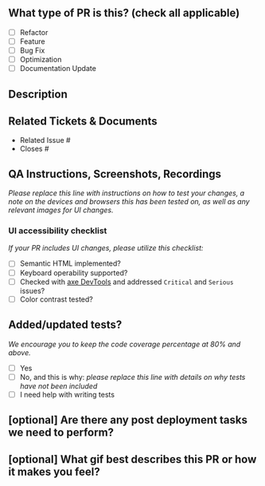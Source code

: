 ## What type of PR is this? (check all applicable)

- [ ] Refactor
- [ ] Feature
- [ ] Bug Fix
- [ ] Optimization
- [ ] Documentation Update

## Description

## Related Tickets & Documents
- Related Issue #
- Closes #

## QA Instructions, Screenshots, Recordings

_Please replace this line with instructions on how to test your changes, a note
on the devices and browsers this has been tested on, as well as any relevant
images for UI changes._

### UI accessibility checklist
_If your PR includes UI changes, please utilize this checklist:_
- [ ] Semantic HTML implemented?
- [ ] Keyboard operability supported?
- [ ] Checked with [axe DevTools](https://www.deque.com/axe/) and addressed `Critical` and `Serious` issues?
- [ ] Color contrast tested?

## Added/updated tests?
_We encourage you to keep the code coverage percentage at 80% and above._

- [ ] Yes
- [ ] No, and this is why: _please replace this line with details on why tests
      have not been included_
- [ ] I need help with writing tests

## [optional] Are there any post deployment tasks we need to perform?

## [optional] What gif best describes this PR or how it makes you feel?
<!--
## How to add Gifs to Your PR
If you’re a contributor, you might be wondering, “What’s the easiest way to add a gif?” 
I use the GIFs for ![GIFs for Github](https://chrome.google.com/webstore/detail/gifs-for-github/dkgjnpbipbdaoaadbdhpiokaemhlphep/related?hl=en) chrome extension. 
Once it’s installed, you’ve got a quick way to add all your favorite gifs to enhance that PR experience. 
Just search for the gif you want, and click it. You can even add a caption to describe the gif or explain how it relates to the PR 👏
-->
